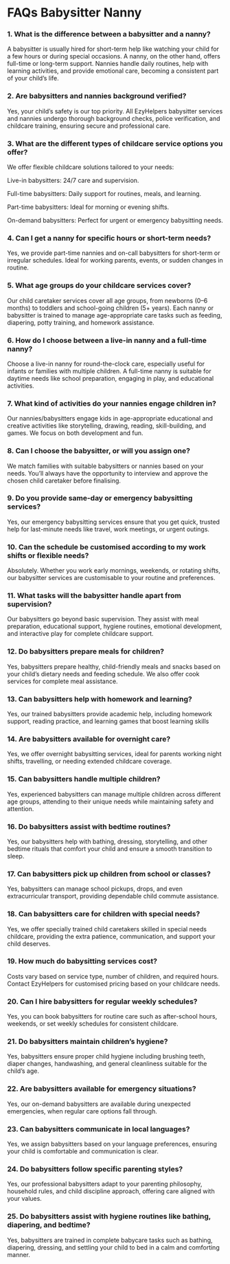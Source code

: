 # FAQs Babysitter Nanny

### 1. What is the difference between a babysitter and a nanny?

A babysitter is usually hired for short-term help like watching your child for a few hours or during special occasions. A nanny, on the other hand, offers full-time or long-term support. Nannies handle daily routines, help with learning activities, and provide emotional care, becoming a consistent part of your child’s life.

### 2. Are babysitters and nannies background verified?
Yes, your child’s safety is our top priority. All EzyHelpers babysitter services and nannies undergo thorough background checks, police verification, and childcare training, ensuring secure and professional care.

### 3. What are the different types of childcare service options you offer?
 We offer flexible childcare solutions tailored to your needs:

Live-in babysitters: 24/7 care and supervision.

Full-time babysitters: Daily support for routines, meals, and learning.

Part-time babysitters: Ideal for morning or evening shifts.

On-demand babysitters: Perfect for urgent or emergency babysitting needs.

### 4. Can I get a nanny for specific hours or short-term needs?
Yes, we provide part-time nannies and on-call babysitters for short-term or irregular schedules. Ideal for working parents, events, or sudden changes in routine.

### 5. What age groups do your childcare services cover?
Our child caretaker services cover all age groups, from newborns (0–6 months) to toddlers and school-going children (5+ years). Each nanny or babysitter is trained to manage age-appropriate care tasks such as feeding, diapering, potty training, and homework assistance.

### 6. How do I choose between a live-in nanny and a full-time nanny?
Choose a live-in nanny for round-the-clock care, especially useful for infants or families with multiple children. A full-time nanny is suitable for daytime needs like school preparation, engaging in play, and educational activities.

### 7. What kind of activities do your nannies engage children in?
Our nannies/babysitters engage kids in age-appropriate educational and creative activities like storytelling, drawing, reading, skill-building, and games. We focus on both development and fun.

### 8. Can I choose the babysitter, or will you assign one?
We match families with suitable babysitters or nannies based on your needs. You’ll always have the opportunity to interview and approve the chosen child caretaker before finalising.

### 9. Do you provide same-day or emergency babysitting services?
Yes, our emergency babysitting services ensure that you get quick, trusted help for last-minute needs like travel, work meetings, or urgent outings.

### 10. Can the schedule be customised according to my work shifts or flexible needs?
Absolutely. Whether you work early mornings, weekends, or rotating shifts, our babysitter services are customisable to your routine and preferences.

### 11. What tasks will the babysitter handle apart from supervision?
Our babysitters go beyond basic supervision. They assist with meal preparation, educational support, hygiene routines, emotional development, and interactive play for complete childcare support.

### 12. Do babysitters prepare meals for children?
Yes, babysitters prepare healthy, child-friendly meals and snacks based on your child’s dietary needs and feeding schedule. We also offer cook services for complete meal assistance.

### 13. Can babysitters help with homework and learning?
Yes, our trained babysitters provide academic help, including homework support, reading practice, and learning games that boost learning skills

### 14. Are babysitters available for overnight care?
Yes, we offer overnight babysitting services, ideal for parents working night shifts, travelling, or needing extended childcare coverage.

### 15. Can babysitters handle multiple children?
Yes, experienced babysitters can manage multiple children across different age groups, attending to their unique needs while maintaining safety and attention.

### 16. Do babysitters assist with bedtime routines?
Yes, our babysitters help with bathing, dressing, storytelling, and other bedtime rituals that comfort your child and ensure a smooth transition to sleep.

### 17. Can babysitters pick up children from school or classes?
Yes, babysitters can manage school pickups, drops, and even extracurricular transport, providing dependable child commute assistance.

### 18. Can babysitters care for children with special needs?
Yes, we offer specially trained child caretakers skilled in special needs childcare, providing the extra patience, communication, and support your child deserves.

### 19. How much do babysitting services cost?
Costs vary based on service type, number of children, and required hours. Contact EzyHelpers for customised pricing based on your childcare needs.

### 20. Can I hire babysitters for regular weekly schedules?
Yes, you can book babysitters for routine care such as after-school hours, weekends, or set weekly schedules for consistent childcare.

### 21. Do babysitters maintain children’s hygiene?
Yes, babysitters ensure proper child hygiene including brushing teeth, diaper changes, handwashing, and general cleanliness suitable for the child’s age.

### 22. Are babysitters available for emergency situations?
Yes, our on-demand babysitters are available during unexpected emergencies, when regular care options fall through.

### 23. Can babysitters communicate in local languages?
Yes, we assign babysitters based on your language preferences, ensuring your child is comfortable and communication is clear.

### 24. Do babysitters follow specific parenting styles?
Yes, our professional babysitters adapt to your parenting philosophy, household rules, and child discipline approach, offering care aligned with your values.

### 25. Do babysitters assist with hygiene routines like bathing, diapering, and bedtime?
Yes, babysitters are trained in complete babycare tasks such as bathing, diapering, dressing, and settling your child to bed in a calm and comforting manner.

